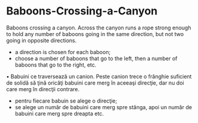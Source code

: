 # Baboons-Crossing-a-Canyon

  Baboons crossing a canyon. Across the canyon runs a rope strong enough to hold any number of baboons going in the same direction, but not two going in opposite directions.
- a direction is chosen for each baboon;
- choose a number of baboons that go to the left, then a number of baboons that go to the right, etc.

•	Babuini ce traversează un canion. Peste canion trece o frânghie suficient de solidă să ţină oricâţi babuini care merg în aceeaşi direcţie, dar nu doi care merg în direcţii contrare.
- pentru fiecare babuin se alege o direcţie;
- se alege un număr de babuini care merg spre stânga, apoi un număr de babuini care merg spre dreapta etc.
